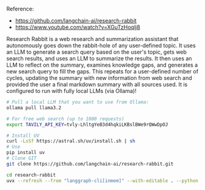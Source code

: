 Reference:
- https://github.com/langchain-ai/research-rabbit
- https://www.youtube.com/watch?v=XGuTzHoqlj8

Research Rabbit is a web research and summarization assistant that autonomously goes down the rabbit-hole of any user-defined topic. It uses an LLM to generate a search query based on the user's topic, gets web search results, and uses an LLM to summarize the results. It then uses an LLM to reflect on the summary, examines knowledge gaps, and generates a new search query to fill the gaps. This repeats for a user-defined number of cycles, updating the summary with new information from web search and provided the user a final markdown summary with all sources used. It is configured to run with fully local LLMs (via Ollama)!

``` sh
# Pull a local LLM that you want to use from Ollama:
ollama pull llama3.2

# For free web search (up to 1000 requests)
export TAVILY_API_KEY=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

# Install UV
curl -LsSf https://astral.sh/uv/install.sh | sh
# Use
pip install uv
# Clone GIT
git clone https://github.com/langchain-ai/research-rabbit.git

cd research-rabbit
uvx --refresh --from "langgraph-cli[inmem]" --with-editable . --python 3.11 langgraph dev
```